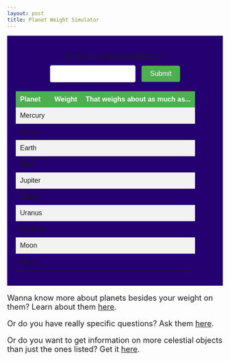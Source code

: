 ```yaml
---
layout: post
title: Planet Weight Simulator
---
```


<html>
    <head>
        <style>
            div.content {
                font-family: Arial, sans-serif;
                text-align: center;
                background-color: #250070;
                padding: 20px;
            }
            p {
                font-size: 18px;
                margin-bottom: 10px;
            }
            input[type="text"] {
                padding: 10px;
                border: 1px solid #ccc;
                border-radius: 4px;
                font-size: 16px;
                width: 200px;
                margin-right: 10px;
            }
            button[type="submit"] {
                padding: 10px 20px;
                background-color: #4CAF50;
                color: #fff;
                border: none;
                border-radius: 4px;
                font-size: 16px;
                cursor: pointer;
            }
            button[type="submit"]:hover {
                background-color: #45a049;
            }
            table {
                width: 100%;
                margin-top: 20px;
                border-collapse: collapse;
            }
            th, td {
                padding: 10px;
                text-align: left;
            }
            th {
                background-color: #4CAF50;
                color: #fff;
            }
            tr:nth-child(even) {
                background-color: #f2f2f2;
            }
        </style>        
    </head>
    <body>
        <div class="content">
            <p>Enter your weight in pounds:</p>
            <input id="weight" type="text">
            <button type="submit" onclick="getWeight()">Submit</button>
            <table id="planetWeights">
                <tr>
                    <th>Planet</th>
                    <th>Weight</th>
                    <th>That weighs about as much as...</th>
                </tr>
                <tr>
                    <td>Mercury</td>
                    <td id="mercuryWeight"></td>
                    <td id="mercuryComparison"></td>
                </tr>
                <tr>
                    <td>Venus</td>
                    <td id="venusWeight"></td>
                    <td id="venusComparison"></td>
                </tr>
                <tr>
                    <td>Earth</td>
                    <td id="earthWeight"></td>
                    <td id="earthComparison"></td>
                </tr>
                <tr>
                    <td>Mars</td>
                    <td id="marsWeight"></td>
                    <td id="marsComparison"></td>
                </tr>
                <tr>
                    <td>Jupiter</td>
                    <td id="jupiterWeight"></td>
                    <td id="jupiterComparison"></td>
                </tr>
                <tr>
                    <td>Saturn</td>
                    <td id="saturnWeight"></td>
                    <td id="saturnComparison"></td>
                </tr>
                <tr>
                    <td>Uranus</td>
                    <td id="uranusWeight"></td>
                    <td id="uranusComparison"></td>
                </tr>
                <tr>
                    <td>Neptune</td>
                    <td id="neptuneWeight"></td>
                    <td id="neptuneComparison"></td>
                </tr>
                <tr>
                    <td>Moon</td>
                    <td id="moonWeight"></td>
                    <td id="moonComparison"></td>
                </tr>
                <tr>
                    <td>Pluto</td>
                    <td id="plutoWeight"></td>
                    <td id="plutoComparison"></td>
                </tr>
            </table>
        </div>
        <script>
            function getWeight() {
                const weightInput = document.getElementById("weight");
                const weight = parseFloat(weightInput.value);
                if (isNaN(weight) || weight <= 0) {
                    alert("Please enter a valid positive weight in pounds.");
                    return;
                }
                const mass = weight * 0.453592;
                const headers = new Headers({
                    'Content-Type': 'application/json',
                });
                const requestOptions = {
                    method: 'GET',
                    mode: 'cors',
                    credentials: 'same-origin',
                    headers: headers,
                };
                fetch(`http://localhost:8085/planet_weights/${mass}`, requestOptions)
                    .then(response => response.json())
                    .then(data => updateTable(data))
                    .catch(error => {
                        console.error("Error:", error);
                        alert("An error occurred while fetching data from the API.");
                    });
            }
    function updateTable(data) {
        console.log(data);
        const planets = [
            "mercury",
            "venus",
            "earth",
            "mars",
            "jupiter",
            "saturn",
            "uranus",
            "neptune",
            "moon",
            "pluto"
        ];
        if (Array.isArray(data.comparisons) && Array.isArray(data.weights) && data.comparisons.length === planets.length && data.weights.length === planets.length) {
            for (let i = 0; i < planets.length; i++) {
                const planet = planets[i];
                const weightElement = document.getElementById(`${planet}Weight`);
                const comparisonElement = document.getElementById(`${planet}Comparison`);
                weightElement.textContent = data.weights[i];
                comparisonElement.textContent = data.comparisons[i];
            }
        } else {
            console.error("Data structure does not match expectations");
        }
    }
        </script>
    </body>
</html>

Wanna know more about planets besides your weight on them? Learn about them <a href="{{ site.baseurl }}/AB_planet_quiz.html">here</a>.

Or do you have really specific questions? Ask them <a href="{{ site.baseurl }}/AC_ai.html">here</a>.

Or do you want to get information on more celestial objects than just the ones listed? Get it <a href="{{ site.baseurl }}/AA_celestial.html">here</a>.